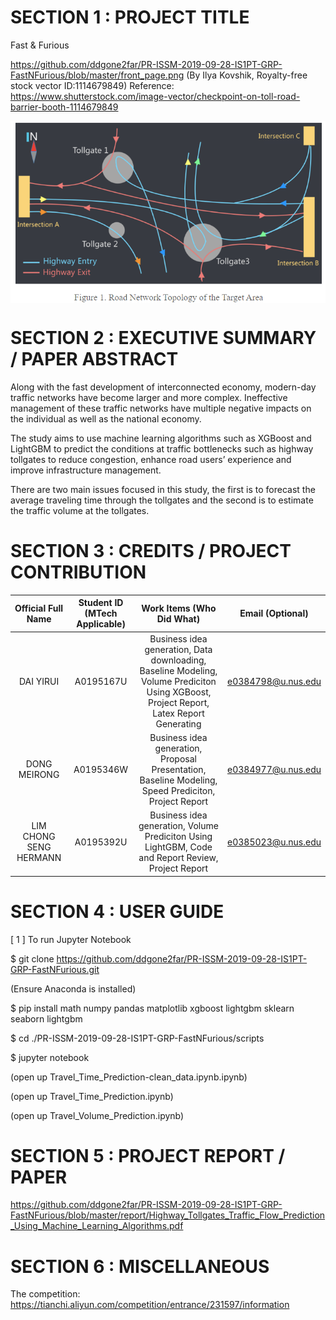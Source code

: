 # SECTION 1 : PROJECT TITLE
Fast & Furious

https://github.com/ddgone2far/PR-ISSM-2019-09-28-IS1PT-GRP-FastNFurious/blob/master/front_page.png
(By Ilya Kovshik, Royalty-free stock vector ID:1114679849)
Reference: https://www.shutterstock.com/image-vector/checkpoint-on-toll-road-barrier-booth-1114679849

<img src="Figure_1.PNG" alt="Tollgate Traffic Prediction" align="middle">

# SECTION 2 : EXECUTIVE SUMMARY / PAPER ABSTRACT

Along with the fast development of interconnected economy, modern-day traffic networks have become larger and more complex. Ineffective management of these traffic networks have multiple negative impacts on the individual as well as the national economy. 

The study aims to use machine learning algorithms such as XGBoost and LightGBM to predict the conditions at traffic bottlenecks such as highway tollgates to reduce congestion, enhance road users’ experience and improve infrastructure management. 

There are two main issues focused in this study, the first is to forecast the average traveling time through the tollgates and the second is to estimate the traffic volume at the tollgates. 


# SECTION 3 : CREDITS / PROJECT CONTRIBUTION
| Official Full Name | Student ID (MTech Applicable)| Work Items (Who Did What) | Email (Optional) |
| :---: | :---: | :---: | :---: |
| DAI YIRUI | A0195167U | Business idea generation, Data downloading, Baseline Modeling, Volume Prediciton Using XGBoost, Project Report, Latex Report Generating | e0384798@u.nus.edu |
| DONG MEIRONG | A0195346W | Business idea generation, Proposal Presentation, Baseline Modeling, Speed Prediciton, Project Report | e0384977@u.nus.edu |
| LIM CHONG SENG HERMANN | A0195392U	| Business idea generation, Volume Prediciton Using LightGBM, Code and Report Review, Project Report	| e0385023@u.nus.edu |


# SECTION 4 : USER GUIDE

[ 1 ] To run Jupyter Notebook

$ git clone https://github.com/ddgone2far/PR-ISSM-2019-09-28-IS1PT-GRP-FastNFurious.git

(Ensure Anaconda is installed)

$ pip install math numpy pandas matplotlib xgboost lightgbm sklearn seaborn lightgbm

$ cd ./PR-ISSM-2019-09-28-IS1PT-GRP-FastNFurious/scripts

$ jupyter notebook

(open up Travel_Time_Prediction-clean_data.ipynb.ipynb)

(open up Travel_Time_Prediction.ipynb)

(open up Travel_Volume_Prediction.ipynb)

# SECTION 5 : PROJECT REPORT / PAPER

https://github.com/ddgone2far/PR-ISSM-2019-09-28-IS1PT-GRP-FastNFurious/blob/master/report/Highway_Tollgates_Traffic_Flow_Prediction_Using_Machine_Learning_Algorithms.pdf

# SECTION 6 : MISCELLANEOUS

The competition: https://tianchi.aliyun.com/competition/entrance/231597/information
